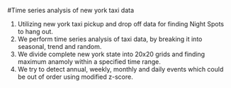 #Time series analysis of new york taxi data
1. Utilizing new york taxi pickup and drop off data for finding Night Spots to hang out.
2. We perform time series analysis of taxi data, by breaking it into seasonal, trend and random.
3. We divide complete new york state into 20x20 grids and finding maximum anamoly within a specified time range.
4. We try to detect annual, weekly, monthly and daily events which could be out of order using modified z-score.
